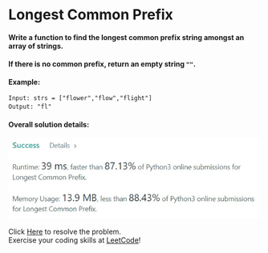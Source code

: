 # Longest Common Prefix

#### Write a function to find the longest common prefix string amongst an array of strings.

#### If there is no common prefix, return an empty string `""`.

**Example:**

`Input: strs = ["flower","flow","flight"]` <br>
`Output: "fl"`


#### Overall solution details:
![Solution Details](src/solutionDetails.jfif)

Click [Here](https://leetcode.com/problems/longest-common-prefix/) to resolve the problem.<br>
Exercise your coding skills at [LeetCode](https://leetcode.com)!